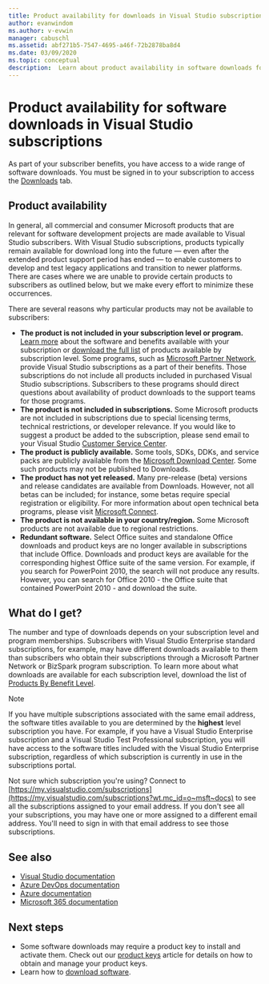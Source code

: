 ```yaml
---
title: Product availability for downloads in Visual Studio subscriptions | Microsoft Docs
author: evanwindom
ms.author: v-evwin
manager: cabuschl
ms.assetid: abf271b5-7547-4695-a46f-72b2878ba8d4
ms.date: 03/09/2020
ms.topic: conceptual
description:  Learn about product availability in software downloads for Visual Studio subscriptions
---
```


# Product availability for software downloads in Visual Studio subscriptions
As part of your subscriber benefits, you have access to a wide range of software downloads.
You must be signed in to your subscription to access the [Downloads](https://my.visualstudio.com/downloads?wt.mc_id=o~msft~docs) tab.

## Product availability
In general, all commercial and consumer Microsoft products that are relevant for software development projects are made available to Visual Studio subscribers. With Visual Studio subscriptions, products typically remain available for download long into the future — even after the extended product support period has ended — to enable customers to develop and test legacy applications and transition to newer platforms. There are cases where we are unable to provide certain products to subscribers as outlined below, but we make every effort to minimize these occurrences.

There are several reasons why particular products may not be available to subscribers:

- **The product is not included in your subscription level or program.** [Learn more](https://visualstudio.microsoft.com/vs/pricing/) about the software and benefits available with your subscription or [download the full list](https://download.microsoft.com/download/1/5/4/15454442-CF17-47B9-A65D-DF84EF88511B/Products_by_Benefit_Level.xlsx) of products available by subscription level. Some programs, such as [Microsoft Partner Network](https://partner.microsoft.com/), provide Visual Studio subscriptions as a part of their benefits.  Those subscriptions do not include all products included in purchased Visual Studio subscriptions. Subscribers to these programs should direct questions about availability of product downloads to the support teams for those programs.
- **The product is not included in subscriptions.** Some Microsoft products are not included in subscriptions due to special licensing terms, technical restrictions, or developer relevance. If you would like to suggest a product be added to the subscription, please send email to your Visual Studio [Customer Service Center](https://visualstudio.microsoft.com/subscriptions/support/).
- **The product is publicly available.** Some tools, SDKs, DDKs, and service packs are publicly available from the [Microsoft Download Center](https://www.microsoft.com/download). Some such products may not be published to Downloads.
- **The product has not yet released.**  Many pre-release (beta) versions and release candidates are available from Downloads. However, not all betas can be included; for instance, some betas require special registration or eligibility. For more information about open technical beta programs, please visit [Microsoft Connect](https://connect.microsoft.com/).
- **The product is not available in your country/region.** Some Microsoft products are not available due to regional restrictions.
- **Redundant software.** Select Office suites and standalone Office downloads and product keys are no longer available in subscriptions that include Office. Downloads and product keys are available for the corresponding highest Office suite of the same version.  For example, if you search for PowerPoint 2010, the search will not produce any results.  However, you can search for Office 2010 - the Office suite that contained PowerPoint 2010 - and download the suite.

## What do I get?
The number and type of downloads depends on your subscription level and program memberships.  Subscribers with Visual Studio Enterprise standard subscriptions, for example, may have different downloads available to them than subscribers who obtain their subscriptions through a Microsoft Partner Network or BizSpark program subscription.  To learn more about what downloads are available for each subscription level, download the list of [Products By Benefit Level](https://download.microsoft.com/download/1/5/4/15454442-CF17-47B9-A65D-DF84EF88511B/Visual_Studio_by_Subscription_Level.xlsx).

> [!NOTE]
> If you have multiple subscriptions associated with the same email address, the software titles available to you are determined by the **highest** level subscription you have.  For example, if you have a Visual Studio Enterprise subscription and a Visual Studio Test Professional subscription, you will have access to the software titles included with the Visual Studio Enterprise subscription, regardless of which subscription is currently in use in the subscriptions portal. 

Not sure which subscription you're using?  Connect to [https://my.visualstudio.com/subscriptions](https://my.visualstudio.com/subscriptions?wt.mc_id=o~msft~docs) to see all the subscriptions assigned to your email address. If you don't see all your subscriptions, you may have one or more assigned to a different email address.  You'll need to sign in with that email address to see those subscriptions.

## See also
- [Visual Studio documentation](/visualstudio/)
- [Azure DevOps documentation](/azure/devops/)
- [Azure documentation](/azure/)
- [Microsoft 365 documentation](/microsoft-365/)

## Next steps
- Some software downloads may require a product key to install and activate them.  Check out our [product keys](product-keys.md) article for details on how to obtain and manage your product keys. 
- Learn how to [download software](download-software.md).